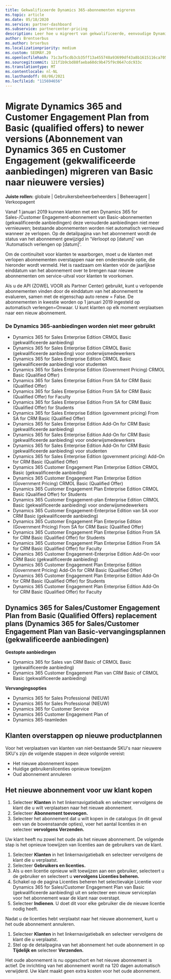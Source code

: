```yaml
---
title: Gekwalificeerde Dynamics 365-abonnementen migreren
ms.topic: article
ms.date: 05/18/2020
ms.service: partner-dashboard
ms.subservice: partnercenter-pricing
description: Leer hoe u migreert van gekwalificeerde, eenvoudige Dynamics 365-abonnementen naar een nieuw abonnement voordat bestaande abonnementen verlopen.
author: Brentserbus
ms.author: brserbus
ms.localizationpriority: medium
ms.custom: SEOMAY.20
ms.openlocfilehash: 71c3af5cdb3cb35ff13a455748a93699df43a8b1615116ca7058df3c6a23b7b9
ms.sourcegitcommit: 121f1b9cbd88faeba60dc9b475f9c0647cdc933c
ms.translationtype: MT
ms.contentlocale: nl-NL
ms.lasthandoff: 08/06/2021
ms.locfileid: "115694656"
---
```

# <a name="migrate-dynamics-365-and-customer-engagement-plan-from-basic-qualified-offers-to-newer-versions"></a>Migrate Dynamics 365 and Customer Engagement Plan from Basic (qualified offers) to newer versions (Abonnement van Dynamics 365 en Customer Engagement (gekwalificeerde aanbiedingen) migreren van Basic naar nieuwere versies)

**Juiste rollen:** globale | Gebruikersbeheerbeheerders | Beheeragent | Verkoopagent

Vanaf 1 januari 2019 kunnen klanten met een Dynamics 365 for Sales-/Customer Engagement-abonnement van Basic-abonnementen (gekwalificeerde aanbiedingen) deze verouderde aanbiedingen niet meer vernieuwen; bestaande abonnementen worden niet automatisch vernieuwd wanneer ze verlopen. Op de detailpagina van het abonnement wordt de status van het abonnement gewijzigd in 'Verloopt op [datum]' van 'Automatisch verlengen op [datum]'. 

Om de continuïteit voor klanten te waarborgen, moet u de klanten met verlopen abonnementen overstappen naar een ondersteunde optie, die hieronder wordt vermeld. Het is raadzaam om klanten vóór de jaarlijkse einddatum van het abonnement over te brengen naar nieuwe abonnementen om service-uitval voor klanten te voorkomen.

Als u de API (ZOWEL VOOR als Partner Center) gebruikt, kunt u verlopende abonnementen vinden door de einddatum van het abonnement te evalueren, samen met de eigenschap auto renew = False. De abonnementen in kwestie worden op 1 januari 2019 ingesteld op automatisch verlengen=Onwaar. U kunt klanten op elk moment verplaatsen naar een nieuw abonnement. 

### <a name="the-dynamics-365-offers-being-retired"></a>De Dynamics 365-aanbiedingen worden niet meer gebruikt

- Dynamics 365 for Sales Enterprise Edition CRMOL Basic (gekwalificeerde aanbieding)
- Dynamics 365 for Sales Enterprise Edition CRMOL Basic (gekwalificeerde aanbieding) voor onderwijsmedewerkers
- Dynamics 365 for Sales Enterprise Edition CRMOL Basic (gekwalificeerde aanbieding) voor studenten
- Dynamics 365 for Sales Enterprise Edition (Government Pricing) CRMOL Basic (Qualified Offer)
- Dynamics 365 for Sales Enterprise Edition From SA for CRM Basic (Qualified Offer)
- Dynamics 365 for Sales Enterprise Edition From SA for CRM Basic (Qualified Offer) for Faculty
- Dynamics 365 for Sales Enterprise Edition From SA for CRM Basic (Qualified Offer) for Students
- Dynamics 365 for Sales Enterprise Edition (government pricing) From SA for CRM Basic (Qualified Offer)
- Dynamics 365 for Sales Enterprise Edition Add-On for CRM Basic (gekwalificeerde aanbieding)
- Dynamics 365 for Sales Enterprise Edition Add-On for CRM Basic (gekwalificeerde aanbieding) voor onderwijsmedewerkers
- Dynamics 365 for Sales Enterprise Edition Add-On for CRM Basic (gekwalificeerde aanbieding) voor studenten
- Dynamics 365 for Sales Enterprise Edition (government pricing) Add-On for CRM Basic (Qualified Offer)
- Dynamics 365 Customer Engagement Plan Enterprise Edition CRMOL Basic (gekwalificeerde aanbieding)
- Dynamics 365 Customer Engagement Plan Enterprise Edition (Government Pricing) CRMOL Basic (Qualified Offer)
- Dynamics 365 Customer Engagement Plan Enterprise Edition CRMOL Basic (Qualified Offer) for Students
- Dynamics 365 Customer Engagement-plan Enterprise Edition CRMOL Basic (gekwalificeerde aanbieding) voor onderwijsmedewerkers
- Dynamics 365 Customer Engagement-Enterprise Edition van SA voor CRM Basic (gekwalificeerde aanbieding)
- Dynamics 365 Customer Engagement Plan Enterprise Edition (Government Pricing) From SA for CRM Basic (Qualified Offer)
- Dynamics 365 Customer Engagement Plan Enterprise Edition From SA for CRM Basic (Qualified Offer) for Students
- Dynamics 365 Customer Engagement Plan Enterprise Edition From SA for CRM Basic (Qualified Offer) for Faculty
- Dynamics 365 Customer Engagement-Enterprise Edition Add-On voor CRM Basic (gekwalificeerde aanbieding)
- Dynamics 365 Customer Engagement Plan Enterprise Edition (Government Pricing) Add-On for CRM Basic (Qualified Offer)
- Dynamics 365 Customer Engagement Plan Enterprise Edition Add-On for CRM Basic (Qualified Offer) for Students
- Dynamics 365 Customer Engagement Plan Enterprise Edition Add-On for CRM Basic (Qualified Offer) for Faculty



## <a name="dynamics-365-for-sales-customer-engagement-plan-from-basic-qualified-offers-replacement-plans"></a>Dynamics 365 for Sales/Customer Engagement Plan from Basic (Qualified Offers) replacement plans (Dynamics 365 for Sales/Customer Engagement Plan van Basic-vervangingsplannen (gekwalificeerde aanbiedingen)

**Gestopte aanbiedingen**   

- Dynamics 365 for Sales van CRM Basic of CRMOL Basic (gekwalificeerde aanbieding)
- Dynamics 365 Customer Engagement Plan van CRM Basic of CRMOL Basic (gekwalificeerde aanbieding)

**Vervangingsopties**
- Dynamics 365 for Sales Professional (NIEUW)
- Dynamics 365 for Sales Professional (NIEUW)
- Dynamics 365 for Customer Service
- Dynamics 365 Customer Engagement Plan of
- Dynamics 365-teamleden



## <a name="transition-customers-to-new-product-plans"></a>Klanten overstappen op nieuwe productplannen

Voor het verplaatsen van klanten van niet-bestaande SKU's naar nieuwere SKU's zijn de volgende stappen in deze volgorde vereist:

- Het nieuwe abonnement kopen
- Huidige gebruikerslicenties opnieuw toewijzen
- Oud abonnement annuleren

## <a name="purchase-the-new-plan-for-your-customer"></a>Het nieuwe abonnement voor uw klant kopen

1. Selecteer **Klanten** in het linkernavigatiebalk en selecteer vervolgens de klant die u wilt verplaatsen naar het nieuwe abonnement.
2. Selecteer **Abonnement toevoegen.**
3. Selecteer het abonnement dat u wilt kopen in de catalogus (in dit geval een van de bovenstaande opties), voer het aantal licenties in en selecteer **vervolgens Verzenden.** 

Uw klant heeft nu zowel het oude als het nieuwe abonnement. De volgende stap is het opnieuw toewijzen van licenties aan de gebruikers van de klant.

1. Selecteer **Klanten** in het linkernavigatiebalk en selecteer vervolgens de klant die u verplaatst.
2. Selecteer **Gebruikers en licenties.**
3. Als u een licentie opnieuw wilt toewijzen aan een gebruiker, selecteert u de gebruiker en selecteert u **vervolgens Licenties beheren.** 
4. Schakel  op de pagina Licenties beheren het selectievakje Licentie voor Dynamics 365 for Sales/Customer Engagement Plan van Basic (gekwalificeerde aanbieding) uit en selecteer een nieuw serviceplan voor het abonnement waar de klant naar overstapt. 
5. Selecteer **Indienen**. U doet dit voor elke gebruiker die de nieuwe licentie nodig heeft. 

Nadat u de licenties hebt verplaatst naar het nieuwe abonnement, kunt u het oude abonnement annuleren. 

1. Selecteer **Klanten** in het linkernavigatiebalk en selecteer vervolgens de klant die u verplaatst.
2. Stel op de detailpagina van het abonnement het oude abonnement in op **Tijdelijk en** selecteer **Verzenden.**

Het oude abonnement is nu opgeschort en het nieuwe abonnement is actief. De inrichting van het abonnement wordt na 120 dagen automatisch verwijderd. Uw klant maakt geen extra kosten voor het oude abonnement.
 

 



